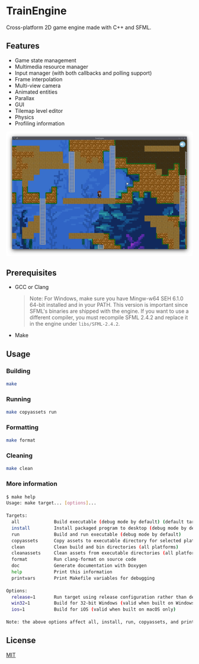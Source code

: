 # TrainEngine

Cross-platform 2D game engine made with C++ and SFML.

## Features

- Game state management
- Multimedia resource manager
- Input manager (with both callbacks and polling support)
- Frame interpolation
- Multi-view camera
- Animated entities
- Parallax
- GUI
- Tilemap level editor
- Physics
- Profiling information

![Screenshot](docs/screenshot.png)

## Prerequisites

- GCC or Clang
    > Note: For Windows, make sure you have Mingw-w64 SEH 6.1.0 64-bit installed and in your PATH. This version is important since SFML's binaries are shipped with the engine. If you want to use a different compiler, you must recompile SFML 2.4.2 and replace it in the engine under `libs/SFML-2.4.2`.
- Make

## Usage

### Building

```sh
make
```

### Running

```sh
make copyassets run
```

### Formatting

```sh
make format
```

### Cleaning

```sh
make clean
```

### More information

```sh
$ make help
Usage: make target... [options]...

Targets:
  all             Build executable (debug mode by default) (default target)
  install         Install packaged program to desktop (debug mode by default)
  run             Build and run executable (debug mode by default)
  copyassets      Copy assets to executable directory for selected platform and configuration
  clean           Clean build and bin directories (all platforms)
  cleanassets     Clean assets from executable directories (all platforms)
  format          Run clang-format on source code
  doc             Generate documentation with Doxygen
  help            Print this information
  printvars       Print Makefile variables for debugging

Options:
  release=1       Run target using release configuration rather than debug
  win32=1         Build for 32-bit Windows (valid when built on Windows only)
  ios=1           Build for iOS (valid when built on macOS only)

Note: the above options affect all, install, run, copyassets, and printvars targets
```

## License

[MIT](https://opensource.org/license/mit/)
